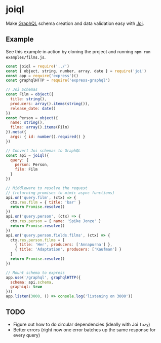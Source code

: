 # joiql

Make [GraphQL](http://graphql.org/) schema creation and data validation easy with [Joi](https://github.com/hapijs/joi).

## Example

See this example in action by cloning the project and running `npm run examples/films.js`.

````javascript
const joiql = require('../')
const { object, string, number, array, date } = require('joi')
const app = require('express')()
const graphqlHTTP = require('express-graphql')

// Joi Schemas
const Film = object({
  title: string(),
  producers: array().items(string()),
  release_date: date()
})
const Person = object({
  name: string(),
  films: array().items(Film)
}).meta({
  args: { id: number().required() }
})

// Convert Joi schemas to GraphQL
const api = joiql({
  query: {
    person: Person,
    film: Film
  }
})

// Middleware to resolve the request
// (returning promises to mimic async functions)
api.on('query.film', (ctx) => {
  ctx.res.film = { title: 'bar' }
  return Promise.resolve()
})
api.on('query.person', (ctx) => {
  ctx.res.person = { name: 'Spike Jonze' }
  return Promise.resolve()
})
api.on('query.person.fields.films', (ctx) => {
  ctx.res.person.films = [
    { title: 'Her', producers: ['Annapurna'] },
    { title: 'Adaptation', producers: ['Kaufman'] }
  ]
  return Promise.resolve()
})

// Mount schema to express
app.use('/graphql', graphqlHTTP({
  schema: api.schema,
  graphiql: true
}))
app.listen(3000, () => console.log('listening on 3000'))
````

## TODO

* Figure out how to do circular dependencies (ideally with Joi `lazy`)
* Better errors (right now one error batches up the same response for every query)
